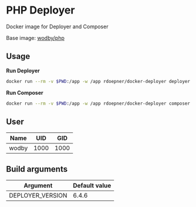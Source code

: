 # PHP Deployer

Docker image for Deployer and Composer

Base image: [wodby/php](https://github.com/wodby/php)

## Usage

**Run Deployer**

```bash
docker run --rm -v $PWD:/app -w /app rdoepner/docker-deployer deployer
```

**Run Composer**

```bash
docker run --rm -v $PWD:/app -w /app rdoepner/docker-deployer composer
```

## User

Name  | UID  | GID
----- | ---- | ---
wodby | 1000 | 1000

## Build arguments

Argument         | Default value
---------------- | -------------
DEPLOYER_VERSION | 6.4.6
